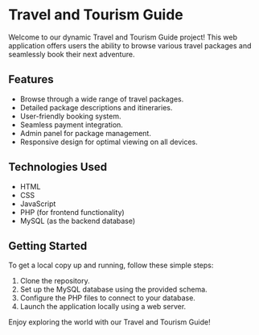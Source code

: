 # Travel and Tourism Guide

Welcome to our dynamic Travel and Tourism Guide project! This web application offers users the ability to browse various travel packages and seamlessly book their next adventure.

## Features
- Browse through a wide range of travel packages.
- Detailed package descriptions and itineraries.
- User-friendly booking system.
- Seamless payment integration.
- Admin panel for package management.
- Responsive design for optimal viewing on all devices.

## Technologies Used
- HTML
- CSS
- JavaScript
- PHP (for frontend functionality)
- MySQL (as the backend database)

## Getting Started
To get a local copy up and running, follow these simple steps:

1. Clone the repository.
2. Set up the MySQL database using the provided schema.
3. Configure the PHP files to connect to your database.
4. Launch the application locally using a web server.


Enjoy exploring the world with our Travel and Tourism Guide!
